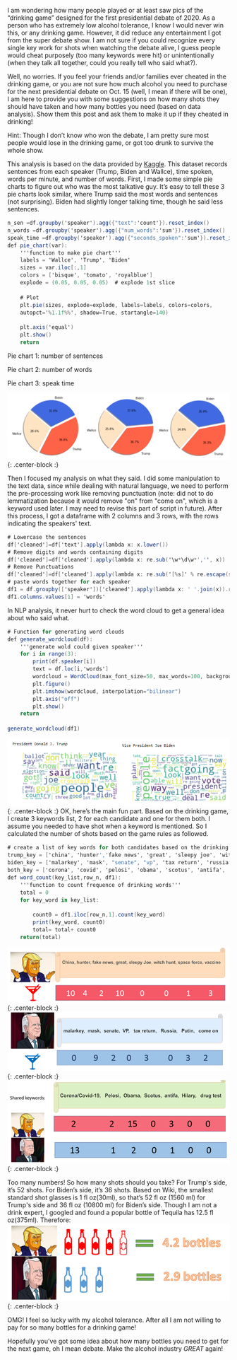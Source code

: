 ﻿I am wondering how many people played or at least saw pics of the “drinking game” designed for the first presidential debate of 2020. As a person who has extremely low alcohol tolerance, I know I would never win this, or any drinking game. However, it did reduce any entertainment I got from the super debate show. I am not sure if you could recognize every single key work for shots when watching the debate alive, I guess people would cheat purposely (too many keywords were hit) or unintentionally (when they talk all together, could you really tell who said what?).

Well, no worries. If you feel your friends and/or families ever cheated in the drinking game, or you are not sure how much alcohol you need to purchase for the next presidential debate on Oct. 15 (well, I mean if there will be one), I am here to provide you with some suggestions on how many shots they should have taken and how many bottles you need (based on data analysis). Show them this post and ask them to make it up if they cheated in drinking!

Hint: Though I don’t know who won the debate, I am pretty sure most people would lose in the drinking game, or got too drunk to survive the whole show.

This analysis is based on the data provided by [Kaggle](https://www.kaggle.com/theogoe/first-pres-debate-2020). This dataset records sentences from each speaker (Trump, Biden and Wallce), time spoken, words per minute, and number of words. First, I made some simple pie charts to figure out who was the most talkative guy. It’s easy to tell these 3 pie charts look similar, where Trump said the most words and sentences (not surprising). Biden had slightly longer talking time, though he said less sentences. 
```csharp
n_sen =df.groupby('speaker').agg({"text":'count'}).reset_index()
n_words =df.groupby('speaker').agg({"num_words":'sum'}).reset_index()
speak_time =df.groupby('speaker').agg({"seconds_spoken":'sum'}).reset_index()
def pie_chart(var):
    '''function to make pie chart'''
    labels = 'Wallce', 'Trump', 'Biden'
    sizes = var.iloc[:,1]
    colors = ['bisque', 'tomato', 'royalblue']
    explode = (0.05, 0.05, 0.05)  # explode 1st slice

    # Plot
    plt.pie(sizes, explode=explode, labels=labels, colors=colors,
    autopct='%1.1f%%', shadow=True, startangle=140)
  
    plt.axis('equal')
    plt.show()
    return
```

Pie chart 1: number of sentences

Pie chart 2: number of words

Pie chart 3: speak time

 
  ![](https://github.com/mingjiezhao/mingjiezhao.github.io/blob/master/img/posts_imgs/first_debate/all_pie.png?raw=true){: .center-block :}


Then I focused my analysis on what they said. I did some manipulation to the text data, since while dealing with natural language, we need to perform the pre-processing work like removing punctuation (note: did not to do lemmatization because it would remove "on" from "come on", which is a keyword used later. I may need to revise this part of script in future). After this process, I got a dataframe with 2 columns and 3 rows, with the rows indicating the speakers' text. 
```csharp
# Lowercase the sentences
df['cleaned']=df['text'].apply(lambda x: x.lower())
# Remove digits and words containing digits
df['cleaned']=df['cleaned'].apply(lambda x: re.sub('\w*\d\w*','', x))
# Remove Punctuations
df['cleaned']=df['cleaned'].apply(lambda x: re.sub('[%s]' % re.escape(string.punctuation), '', x))
# paste words together for each speaker
df1 = df.groupby(['speaker'])['cleaned'].apply(lambda x: ' '.join(x)).reset_index()
df1.columns.values[1] = 'words'
```

In NLP analysis, it never hurt to check the word cloud to get a general idea about who said what. 
```csharp
# Function for generating word clouds
def generate_wordcloud(df):
    '''generate wold could given speaker'''
    for i in range(3):
        print(df.speaker[i])
        text = df.loc[i,'words']
        wordcloud = WordCloud(max_font_size=50, max_words=100, background_color="white").generate(text)
        plt.figure()
        plt.imshow(wordcloud, interpolation="bilinear")
        plt.axis("off")
        plt.show()
    return

generate_wordcloud(df1)
```

![](https://github.com/mingjiezhao/mingjiezhao.github.io/blob/master/img/posts_imgs/first_debate/cloud.png?raw=true){: .center-block :} 
OK, here’s the main fun part. Based on the drinking game, I create 3 keywords list, 2 for each candidate and one for them both. I assume you needed to have shot when a keyword is mentioned. So I calculated the number of shots based on the game rules as followed.
```csharp
# create a list of key words for both candidates based on the drinking game rules
trump_key = ['china', 'hunter','fake news', 'great', 'sleepy joe', 'witch hunt', 'space force', 'vaccine']
biden_key = ['malarkey', 'mask', "senate", "vp", 'tax return', 'russia', 'putin', 'come on']
both_key = ['corona', 'covid', 'pelosi', 'obama', 'scotus', 'antifa', 'hilary', 'drug test']
def word_count(key_list,row_n, df1):
    '''function to count frequence of drinking words'''
    total = 0
    for key_word in key_list:
        
        count0 = df1.iloc[row_n,1].count(key_word)
        print(key_word, count0)
        total= total+ count0
    return(total)
```
 ![](https://github.com/mingjiezhao/mingjiezhao.github.io/blob/master/img/posts_imgs/first_debate/shot_t.png?raw=true){: .center-block :}
 ![](https://github.com/mingjiezhao/mingjiezhao.github.io/blob/master/img/posts_imgs/first_debate/shot_b.png?raw=true){: .center-block :}
 ![](https://github.com/mingjiezhao/mingjiezhao.github.io/blob/master/img/posts_imgs/first_debate/shot_both.png?raw=true){: .center-block :}

Too many numbers! So how many shots should you take? For Trump's side, it’s 52 shots. For Biden’s side, it’s 36 shots. Based on Wiki, the smallest standard shot glasses is 1 fl oz(30ml), so that’s 52 fl oz (1560 ml) for Trump's side and 36 fl oz (10800 ml) for Biden’s side. Though I am not a drink expert, I googled and found a popular bottle of Tequila has 12.5 fl oz(375ml). Therefore:
![](https://github.com/mingjiezhao/mingjiezhao.github.io/blob/master/img/posts_imgs/first_debate/bottles.png?raw=true){: .center-block :}

OMG! I feel so lucky with my alcohol tolerance. After all I am not willing to pay for so many bottles for a drinking game!

Hopefully you’ve got some idea about how many bottles you need to get for the next game, oh I mean debate. Make the alcohol industry *GREAT* again!
